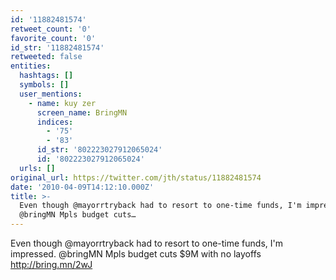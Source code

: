 ```yaml
---
id: '11882481574'
retweet_count: '0'
favorite_count: '0'
id_str: '11882481574'
retweeted: false
entities:
  hashtags: []
  symbols: []
  user_mentions:
    - name: kuy zer
      screen_name: BringMN
      indices:
        - '75'
        - '83'
      id_str: '802223027912065024'
      id: '802223027912065024'
  urls: []
original_url: https://twitter.com/jth/status/11882481574
date: '2010-04-09T14:12:10.000Z'
title: >-
  Even though @mayorrtryback had to resort to one-time funds, I'm impressed.
  @bringMN Mpls budget cuts…
---
```


Even though @mayorrtryback had to resort to one-time funds, I'm impressed. @bringMN Mpls budget cuts $9M with no layoffs http://bring.mn/2wJ